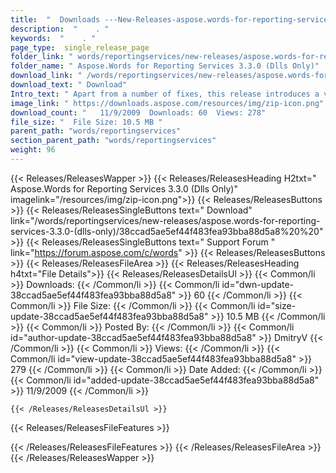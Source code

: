 ```yaml
---
title:  "  Downloads ---New-Releases-aspose.words-for-reporting-services-3.3.0-(dlls-only) . " 
description:  "    . " 
keywords:  "    . " 
page_type:  single_release_page
folder_link: " words/reportingservices/new-releases/aspose.words-for-reporting-services-3.3.0-(dlls-only)/"
folder_name: " Aspose.Words for Reporting Services 3.3.0 (Dlls Only)"
download_link: " /words/reportingservices/new-releases/aspose.words-for-reporting-services-3.3.0-(dlls-only)/38ccad5ae5ef44f483fea93bba88d5a8"
download_text: " Download"
Intro_text: " Apart from a number of fixes, this release introduces a very useful feature. It ..."
image_link: " https://downloads.aspose.com/resources/img/zip-icon.png"
download_count: "   11/9/2009  Downloads: 60  Views: 278"
file_size: "  File Size: 10.5 MB "
parent_path: "words/reportingservices"
section_parent_path: "words/reportingservices"
weight: 96 
---
```


{{< Releases/ReleasesWapper >}}
  {{< Releases/ReleasesHeading H2txt=" Aspose.Words for Reporting Services 3.3.0 (Dlls Only)" imagelink="/resources/img/zip-icon.png">}}
  {{< Releases/ReleasesButtons >}}
    {{< Releases/ReleasesSingleButtons text=" Download" link="/words/reportingservices/new-releases/aspose.words-for-reporting-services-3.3.0-(dlls-only)/38ccad5ae5ef44f483fea93bba88d5a8%20%20" >}}
    {{< Releases/ReleasesSingleButtons text=" Support Forum " link="https://forum.aspose.com/c/words" >}}
  {{< Releases/ReleasesButtons >}}
  {{< Releases/ReleasesFileArea >}}
    {{< Releases/ReleasesHeading h4txt="File Details">}}
    {{< Releases/ReleasesDetailsUl >}}
            {{< Common/li  >}} Downloads: {{< /Common/li >}} 
      {{< Common/li id="dwn-update-38ccad5ae5ef44f483fea93bba88d5a8" >}} 60 {{< /Common/li >}} 
      {{< Common/li  >}} File Size: {{< /Common/li >}} 
      {{< Common/li id="size-update-38ccad5ae5ef44f483fea93bba88d5a8" >}} 10.5 MB {{< /Common/li >}} 
      {{< Common/li  >}} Posted By: {{< /Common/li >}} 
      {{< Common/li id="author-update-38ccad5ae5ef44f483fea93bba88d5a8" >}} DmitryV {{< /Common/li >}} 
      {{< Common/li  >}} Views: {{< /Common/li >}} 
      {{< Common/li id="view-update-38ccad5ae5ef44f483fea93bba88d5a8" >}} 279 {{< /Common/li >}} 
      {{< Common/li  >}} Date Added: {{< /Common/li >}} 
      {{< Common/li id="added-update-38ccad5ae5ef44f483fea93bba88d5a8" >}} 11/9/2009 {{< /Common/li >}} 

    {{< /Releases/ReleasesDetailsUl >}}

  {{< Releases/ReleasesFileFeatures >}}
      
  {{< /Releases/ReleasesFileFeatures >}}
 {{< /Releases/ReleasesFileArea >}}
{{< /Releases/ReleasesWapper >}}


